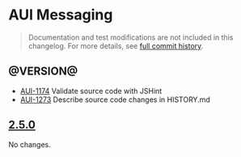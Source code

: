 # AUI Messaging

> Documentation and test modifications are not included in this changelog. For more details, see [full commit history](https://github.com/liferay/alloy-ui/commits/master/src/aui-messaging).

## @VERSION@

* [AUI-1174](https://issues.liferay.com/browse/AUI-1174) Validate source code with JSHint
* [AUI-1273](https://issues.liferay.com/browse/AUI-1273) Describe source code changes in HISTORY.md

## [2.5.0](https://github.com/liferay/alloy-ui/releases/tag/2.5.0)

No changes.